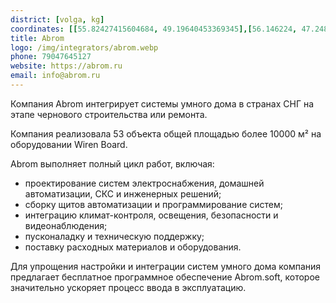 ```yaml
---
district: [volga, kg]
coordinates: [[55.82427415604684, 49.19640453369345],[56.146224, 47.248783],[42.874621, 74.569762]]
title: Abrom
logo: /img/integrators/abrom.webp
phone: 79047645127
website: https://abrom.ru
email: info@abrom.ru
---
```


Компания Abrom интегрирует системы умного дома в странах СНГ на этапе чернового строительства или ремонта.

Компания реализовала 53 объекта общей площадью более 10000 м² на оборудовании Wiren Board.

Abrom выполняет полный цикл работ, включая:
- проектирование систем электроснабжения, домашней автоматизации, СКС и инженерных решений;
- сборку щитов автоматизации и программирование систем;
- интеграцию климат-контроля, освещения, безопасности и видеонаблюдения;
- пусконаладку и техническую поддержку;
- поставку расходных материалов и оборудования.

Для упрощения настройки и интеграции систем умного дома компания предлагает бесплатное программное обеспечение Abrom.soft, которое значительно ускоряет процесс ввода в эксплуатацию.
